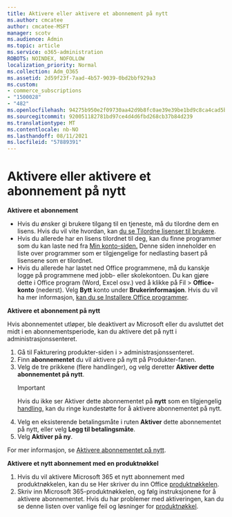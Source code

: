```yaml
---
title: Aktivere eller aktivere et abonnement på nytt
ms.author: cmcatee
author: cmcatee-MSFT
manager: scotv
ms.audience: Admin
ms.topic: article
ms.service: o365-administration
ROBOTS: NOINDEX, NOFOLLOW
localization_priority: Normal
ms.collection: Adm_O365
ms.assetid: 2d59f23f-7aad-4b57-9039-0bd2bbf929a3
ms.custom:
- commerce_subscriptions
- "1500028"
- "482"
ms.openlocfilehash: 94275b950e2f09730aa42d9b8fc0ae39e39be1bd9c8ca4cad5b20926b263fca2
ms.sourcegitcommit: 920051182781bd97ce4d4d6fbd268cb37b84d239
ms.translationtype: MT
ms.contentlocale: nb-NO
ms.lasthandoff: 08/11/2021
ms.locfileid: "57889391"
---
```

# <a name="activate-or-reactivate-a-subscription"></a>Aktivere eller aktivere et abonnement på nytt

**Aktivere et abonnement**

- Hvis du ønsker gi brukere tilgang til en tjeneste, må du tilordne dem en lisens. Hvis du vil vite hvordan, kan [du se Tilordne lisenser til brukere](https://docs.microsoft.com/microsoft-365/admin/manage/assign-licenses-to-users).
- Hvis du allerede har en lisens tilordnet til deg, kan du finne programmer som du kan laste ned fra [Min konto-siden.](https://portal.office.com/account/#installs) Denne siden inneholder en liste over programmer som er tilgjengelige for nedlasting basert på lisensene som er tilordnet.
- Hvis du allerede har lastet ned Office programmene, må du kanskje logge på programmene med jobb- eller skolekontoen. Du kan gjøre dette i Office program (Word, Excel osv.) ved å klikke på Fil  >  **Office-konto** (nederst). Velg **Bytt** konto under **Brukerinformasjon**. Hvis du vil ha mer informasjon, [kan du se Installere Office programmer](https://docs.microsoft.com/microsoft-365/admin/setup/install-applications).

**Aktivere et abonnement på nytt**

Hvis abonnementet utløper, ble deaktivert av Microsoft eller du avsluttet det midt i en abonnementsperiode, kan du aktivere det på nytt i administrasjonssenteret.
  
1. Gå til Fakturering produkter-siden i   >  [](https://go.microsoft.com/fwlink/p/?linkid=842054) administrasjonssenteret.
2. Finn **abonnementet** du vil aktivere på nytt på Produkter-fanen.
3. Velg de tre prikkene (flere handlinger), og velg deretter **Aktiver dette abonnementet på nytt**.
    > [!IMPORTANT]
    > Hvis du ikke ser Aktiver dette abonnementet på **nytt** som en tilgjengelig [handling,](https://go.microsoft.com/fwlink/p/?linkid=518322) kan du ringe kundestøtte for å aktivere abonnementet på nytt.
4. Velg en eksisterende betalingsmåte i ruten **Aktiver** dette abonnementet på nytt, eller velg **Legg til betalingsmåte**.
5. Velg **Aktiver på ny**.

For mer informasjon, se [Aktivere abonnementet på nytt](https://docs.microsoft.com/microsoft-365/commerce/subscriptions/reactivate-your-subscription).

**Aktivere et nytt abonnement med en produktnøkkel**

1. Hvis du vil aktivere Microsoft 365 et nytt abonnement med produktnøkkelen, kan du se Her skriver du inn Office [produktnøkkelen](https://support.office.com/article/where-to-enter-your-office-product-key-0a82e5ae-739e-4b92-a6f4-2ec780c185db).
2. Skriv inn Microsoft 365-produktnøkkelen, og følg instruksjonene for å aktivere abonnementet. Hvis du har problemer med aktiveringen, kan du se denne listen over vanlige feil og løsninger for [produktnøkkel](https://docs.microsoft.com/microsoft-365/commerce/product-key-errors-and-solutions).